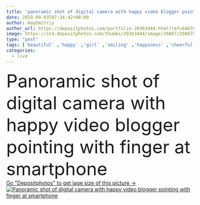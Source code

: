 ```yaml
---
title: 'panoramic shot of digital camera with happy video blogger pointing with finger at smartphone '
date: 2019-09-03T07:34:42+00:00
author: HayDmitriy
author_url: https://depositphotos.com/portfolio-20363444.html?ref=64678756
image: https://st4.depositphotos.com/thumbs/20363444/image/29807/298075684/api_thumb_450.jpg?forcejpeg=true
type: "post"
tags: ['beautiful' ,'happy' ,'girl' ,'smiling' ,'happiness' ,'cheerful' ,'caucasian' ,'smile' ,'connection' ,'emotion' ,'home' ,'woman' ,'communication' ,'emotional' ,'broadcast' ,'looking' ,'indoors' ,'panorama' ,'panoramic' ,'online' ,'attractive' ,'positive' ,'gadget' ,'daylight' ,'gesture' ,'Gesturing' ,'tripod' ,'streaming' ,'daytime' ,'smartphone' ,'blogger' ,'blogging' ,'copy space' ,'one person' ,'selective focus' ,'young adult' ,'Living Room' ,'formal wear' ,'digital camera' ,'blank screen' ,'pointing with finger' ,'digital device' ,'vlog' ,'vlogger' ,'influencer' ,'video blogger' ]
categories: 
  - live
---
```

<div aling="center">
            <font size="60"> Panoramic shot of digital camera with happy video blogger pointing with finger at smartphone</font>   
</div>
<div>
    <a href='https://st4.depositphotos.com/thumbs/20363444/image/29807/298075684/api_thumb_450.jpg?forcejpeg=true?ref=64678756' target=_blank > Go "Depositphotos" to get lage size of this picture ->
        <img href='https://st4.depositphotos.com/thumbs/20363444/image/29807/298075684/api_thumb_450.jpg?forcejpeg=true?ref=64678756' src='https://st4.depositphotos.com/20363444/29807/i/950/depositphotos_298075684-stock-photo-panoramic-shot-digital-camera-happy.jpg?forcejpeg=true' alt='Panoramic shot of digital camera with happy video blogger pointing with finger at smartphone' >
    </a>
</div>

